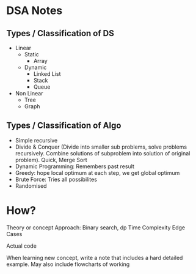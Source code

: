 # DSA Notes

## Types / Classification of DS

- Linear
  - Static
    - Array
  - Dynamic
    - Linked List
    - Stack
    - Queue
- Non Linear
  - Tree
  - Graph

## Types / Classification of Algo

- Simple recursive
- Divide & Conquer (Divide into smaller sub problems, solve problems recursively. Combine solutions of subproblem into solution of original problem). Quick, Merge Sort
- Dynamic Programming: Remembers past result
- Greedy: hope local optimum at each step, we get global optimum
- Brute Force: Tries all possibilites
- Randomised

# How?
Theory or concept
Approach: Binary search, dp
Time Complexity
Edge Cases

Actual code

When learning new concept, write a note that includes a hard detailed example. May also include flowcharts of working

